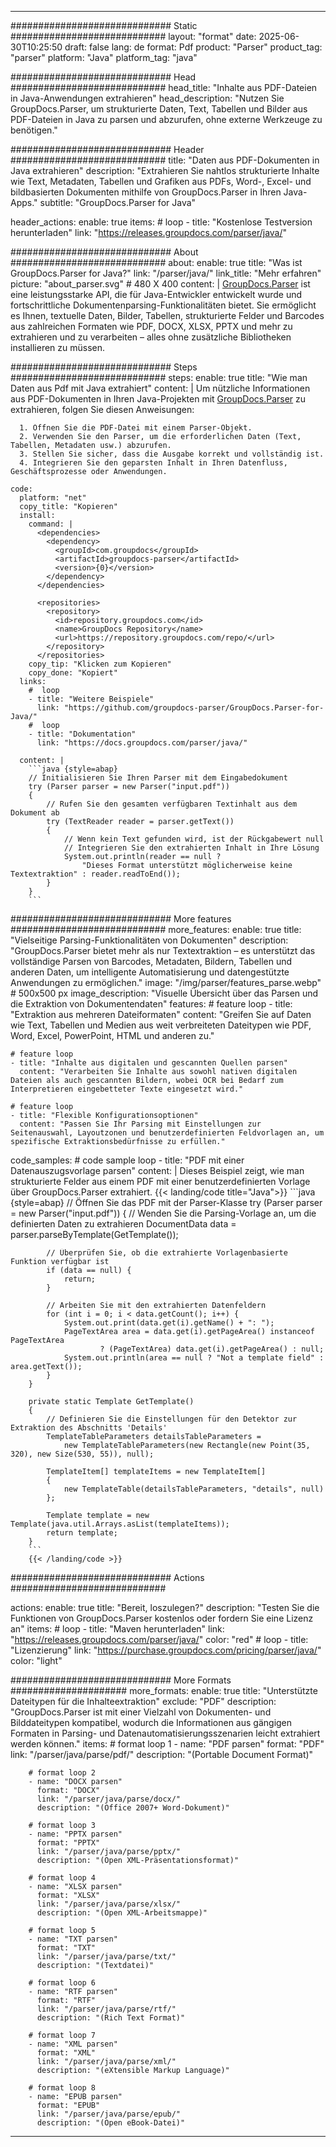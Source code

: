 


---
############################# Static ############################
layout: "format"
date:  2025-06-30T10:25:50
draft: false
lang: de
format: Pdf
product: "Parser"
product_tag: "parser"
platform: "Java"
platform_tag: "java"

############################# Head ############################
head_title: "Inhalte aus PDF-Dateien in Java-Anwendungen extrahieren"
head_description: "Nutzen Sie GroupDocs.Parser, um strukturierte Daten, Text, Tabellen und Bilder aus PDF-Dateien in Java zu parsen und abzurufen, ohne externe Werkzeuge zu benötigen."

############################# Header ############################
title: "Daten aus PDF-Dokumenten in Java extrahieren" 
description: "Extrahieren Sie nahtlos strukturierte Inhalte wie Text, Metadaten, Tabellen und Grafiken aus PDFs, Word-, Excel- und bildbasierten Dokumenten mithilfe von GroupDocs.Parser in Ihren Java-Apps."
subtitle: "GroupDocs.Parser for Java" 

header_actions:
  enable: true
  items:
    #  loop
    - title: "Kostenlose Testversion herunterladen"
      link: "https://releases.groupdocs.com/parser/java/"
      
############################# About ############################
about:
    enable: true
    title: "Was ist GroupDocs.Parser for Java?"
    link: "/parser/java/"
    link_title: "Mehr erfahren"
    picture: "about_parser.svg" # 480 X 400
    content: |
       [GroupDocs.Parser](/parser/java/) ist eine leistungsstarke API, die für Java-Entwickler entwickelt wurde und fortschrittliche Dokumentenparsing-Funktionalitäten bietet. Sie ermöglicht es Ihnen, textuelle Daten, Bilder, Tabellen, strukturierte Felder und Barcodes aus zahlreichen Formaten wie PDF, DOCX, XLSX, PPTX und mehr zu extrahieren und zu verarbeiten – alles ohne zusätzliche Bibliotheken installieren zu müssen.

############################# Steps ############################
steps:
    enable: true
    title: "Wie man Daten aus Pdf mit Java extrahiert"
    content: |
      Um nützliche Informationen aus PDF-Dokumenten in Ihren Java-Projekten mit [GroupDocs.Parser](/parser/java/) zu extrahieren, folgen Sie diesen Anweisungen:
      
      1. Öffnen Sie die PDF-Datei mit einem Parser-Objekt.
      2. Verwenden Sie den Parser, um die erforderlichen Daten (Text, Tabellen, Metadaten usw.) abzurufen.
      3. Stellen Sie sicher, dass die Ausgabe korrekt und vollständig ist.
      4. Integrieren Sie den geparsten Inhalt in Ihren Datenfluss, Geschäftsprozesse oder Anwendungen.
   
    code:
      platform: "net"
      copy_title: "Kopieren"
      install:
        command: |
          <dependencies>
            <dependency>
              <groupId>com.groupdocs</groupId>
              <artifactId>groupdocs-parser</artifactId>
              <version>{0}</version>
            </dependency>
          </dependencies>

          <repositories>
            <repository>
              <id>repository.groupdocs.com</id>
              <name>GroupDocs Repository</name>
              <url>https://repository.groupdocs.com/repo/</url>
            </repository>
          </repositories>
        copy_tip: "Klicken zum Kopieren"
        copy_done: "Kopiert"
      links:
        #  loop
        - title: "Weitere Beispiele"
          link: "https://github.com/groupdocs-parser/GroupDocs.Parser-for-Java/"
        #  loop
        - title: "Dokumentation"
          link: "https://docs.groupdocs.com/parser/java/"
          
      content: |
        ```java {style=abap}
        // Initialisieren Sie Ihren Parser mit dem Eingabedokument
        try (Parser parser = new Parser("input.pdf"))
        {
            // Rufen Sie den gesamten verfügbaren Textinhalt aus dem Dokument ab
            try (TextReader reader = parser.getText())
            {
                // Wenn kein Text gefunden wird, ist der Rückgabewert null
                // Integrieren Sie den extrahierten Inhalt in Ihre Lösung
                System.out.println(reader == null ? 
                    "Dieses Format unterstützt möglicherweise keine Textextraktion" : reader.readToEnd());
            }
        }
        ```            

############################# More features ############################
more_features:
  enable: true
  title: "Vielseitige Parsing-Funktionalitäten von Dokumenten"
  description: "GroupDocs.Parser bietet mehr als nur Textextraktion – es unterstützt das vollständige Parsen von Barcodes, Metadaten, Bildern, Tabellen und anderen Daten, um intelligente Automatisierung und datengestützte Anwendungen zu ermöglichen."
  image: "/img/parser/features_parse.webp" # 500x500 px
  image_description: "Visuelle Übersicht über das Parsen und die Extraktion von Dokumentendaten"
  features:
    # feature loop
    - title: "Extraktion aus mehreren Dateiformaten"
      content: "Greifen Sie auf Daten wie Text, Tabellen und Medien aus weit verbreiteten Dateitypen wie PDF, Word, Excel, PowerPoint, HTML und anderen zu."

    # feature loop
    - title: "Inhalte aus digitalen und gescannten Quellen parsen"
      content: "Verarbeiten Sie Inhalte aus sowohl nativen digitalen Dateien als auch gescannten Bildern, wobei OCR bei Bedarf zum Interpretieren eingebetteter Texte eingesetzt wird."

    # feature loop
    - title: "Flexible Konfigurationsoptionen"
      content: "Passen Sie Ihr Parsing mit Einstellungen zur Seitenauswahl, Layoutzonen und benutzerdefinierten Feldvorlagen an, um spezifische Extraktionsbedürfnisse zu erfüllen."
      
  code_samples:
    # code sample loop
    - title: "PDF mit einer Datenauszugsvorlage parsen"
      content: |
        Dieses Beispiel zeigt, wie man strukturierte Felder aus einem PDF mit einer benutzerdefinierten Vorlage über GroupDocs.Parser extrahiert.
        {{< landing/code title="Java">}}
        ```java {style=abap}
        //  Öffnen Sie das PDF mit der Parser-Klasse
        try (Parser parser = new Parser("input.pdf"))
        {
            // Wenden Sie die Parsing-Vorlage an, um die definierten Daten zu extrahieren
            DocumentData data = parser.parseByTemplate(GetTemplate());

            // Überprüfen Sie, ob die extrahierte Vorlagenbasierte Funktion verfügbar ist
            if (data == null) {
                return;
            }

            // Arbeiten Sie mit den extrahierten Datenfeldern
            for (int i = 0; i < data.getCount(); i++) {
                System.out.print(data.get(i).getName() + ": ");
                PageTextArea area = data.get(i).getPageArea() instanceof PageTextArea
                        ? (PageTextArea) data.get(i).getPageArea() : null;
                System.out.println(area == null ? "Not a template field" : area.getText());
            }
        }

        private static Template GetTemplate()
        {
            // Definieren Sie die Einstellungen für den Detektor zur Extraktion des Abschnitts 'Details'
            TemplateTableParameters detailsTableParameters = 
                new TemplateTableParameters(new Rectangle(new Point(35, 320), new Size(530, 55)), null);

            TemplateItem[] templateItems = new TemplateItem[]
            {
                new TemplateTable(detailsTableParameters, "details", null)
            };

            Template template = new Template(java.util.Arrays.asList(templateItems));
            return template;
        }
        ```
        {{< /landing/code >}}


############################# Actions ############################

actions:
  enable: true
  title: "Bereit, loszulegen?"
  description: "Testen Sie die Funktionen von GroupDocs.Parser kostenlos oder fordern Sie eine Lizenz an"
  items:
    #  loop
    - title: "Maven herunterladen"
      link: "https://releases.groupdocs.com/parser/java/"
      color: "red"
        #  loop
    - title: "Lizenzierung"
      link: "https://purchase.groupdocs.com/pricing/parser/java/"
      color: "light"


############################# More Formats #####################
more_formats:
    enable: true
    title: "Unterstützte Dateitypen für die Inhalteextraktion"
    exclude: "PDF"
    description: "GroupDocs.Parser ist mit einer Vielzahl von Dokumenten- und Bilddateitypen kompatibel, wodurch die Informationen aus gängigen Formaten in Parsing- und Datenautomatisierungsszenarien leicht extrahiert werden können."
    items: 
        # format loop 1
        - name: "PDF parsen"
          format: "PDF"
          link: "/parser/java/parse/pdf/"
          description: "(Portable Document Format)"
          
        # format loop 2
        - name: "DOCX parsen"
          format: "DOCX"
          link: "/parser/java/parse/docx/"
          description: "(Office 2007+ Word-Dokument)"
          
        # format loop 3
        - name: "PPTX parsen"
          format: "PPTX"
          link: "/parser/java/parse/pptx/"
          description: "(Open XML-Präsentationsformat)"
          
        # format loop 4
        - name: "XLSX parsen"
          format: "XLSX"
          link: "/parser/java/parse/xlsx/"
          description: "(Open XML-Arbeitsmappe)"
          
        # format loop 5
        - name: "TXT parsen"
          format: "TXT"
          link: "/parser/java/parse/txt/"
          description: "(Textdatei)"
          
        # format loop 6
        - name: "RTF parsen"
          format: "RTF"
          link: "/parser/java/parse/rtf/"
          description: "(Rich Text Format)"
          
        # format loop 7
        - name: "XML parsen"
          format: "XML"
          link: "/parser/java/parse/xml/"
          description: "(eXtensible Markup Language)"
          
        # format loop 8
        - name: "EPUB parsen"
          format: "EPUB"
          link: "/parser/java/parse/epub/"
          description: "(Open eBook-Datei)"
         
          

---